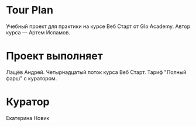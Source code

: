 # Tour Plan

Учебный проект для практики на курсе Веб Старт от Glo Academy. Автор курса — Артем Исламов.

# Проект выполняет

Лащёв Андрей. Четырнадцатый поток курса Веб Старт. Тариф "Полный фарш" с куратором.

# Куратор

Екатерина Новик
